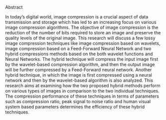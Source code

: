 Abstract

In today’s digital world, image compression is a crucial aspect of data transmission and 
storage which has led to an increasing focus on various image compression algorithms. The 
objective of image compression is the reduction of the number of bits required to store an image 
and preserve the quality levels of the original image. This research will discuss a few lossy image 
compression techniques like image compression based on wavelets, image compression based on 
a Feed-Forward Neural Network and two hybrid compressions methods based on the both 
wavelet functions and Neural Networks. The hybrid technique will compress the input image first 
by the wavelet-based compression algorithm, and then the output image will be further compressed 
by a Feed-Forward neural network. Another hybrid technique, in which the image is first 
compressed using a neural network and then by the wavelet-based algorithm is also analyzed. This 
research aims at examining how the two proposed hybrid methods perform on various types of 
images in comparison to the two individual techniques. The compression performance of these 
techniques in terms of parameters such as compression ratio, peak signal to noise ratio and human 
visual system based parameters determines the efficiency of these hybrid techniques. 
 
 
